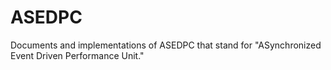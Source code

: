# ASEDPC
Documents and implementations of ASEDPC that stand for "ASynchronized Event Driven Performance Unit."

